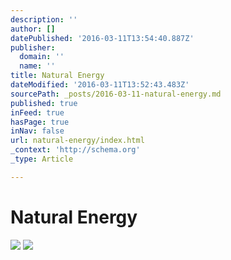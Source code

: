 ```yaml
---
description: ''
author: []
datePublished: '2016-03-11T13:54:40.887Z'
publisher:
  domain: ''
  name: ''
title: Natural Energy
dateModified: '2016-03-11T13:52:43.483Z'
sourcePath: _posts/2016-03-11-natural-energy.md
published: true
inFeed: true
hasPage: true
inNav: false
url: natural-energy/index.html
_context: 'http://schema.org'
_type: Article

---
```

# Natural Energy
![](https://the-grid-user-content.s3-us-west-2.amazonaws.com/0a017446-8a5f-49be-aa76-a6c1f2b9cd43.png)
![](https://the-grid-user-content.s3-us-west-2.amazonaws.com/e9626546-2a52-421d-9293-65ebded4596b.png)